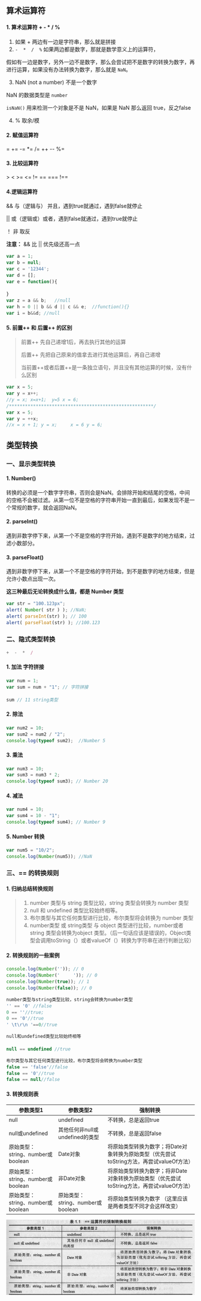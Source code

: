 ## 算术运算符

#### 1. 算术运算符 + - * /  %

1. 如果 + 两边有一边是字符串，那么就是拼接
2. `-  *  /  %` 如果两边都是数字，那就是数学意义上的运算符，

假如有一边是数字，另外一边不是数字，那么会尝试把不是数字的转换为数字，再进行运算，如果没有办法转换为数字，那么就是 `NaN`。

3.  NaN (not a number) 不是一个数字

NaN 的数据类型是 `number`

`isNaN()` 用来检测一个对象是不是 NaN，如果是 NaN 那么返回 true，反之false

4. % 取余/模



#### 2. 赋值运算符

=    +=     -=     *=     /=    ++    --    %=



#### 3. 比较运算符

\>     <    >=    <=    !=    ==    ===    !==



#### 4.逻辑运算符

&&	与（逻辑与） 并且，遇到true就通过，遇到false就停止

|| 	或（逻辑或）或者，遇到false就通过，遇到true就停止

！	非  取反



**注意：** && 比 || 优先级还高一点

```js
var a = 1; 
var b = null;
var c = '12344';
var d = [];
var e = function(){

}
var z = a && b;   //null
var h = 0 || b && d || c && e;  //function(){}
var i = b&&d; //null
```



#### 5. 前置++ 和 后置++ 的区别

>前置++  先自己递增1后，再去执行其他的运算
>
>后置++  先把自己原来的值拿去进行其他运算后，再自己递增
>
>当前置++或者后置++是一条独立语句，并且没有其他运算的时候，没有什么区别



```js
var x = 5;
var y = x++;
//y = x; x=x+1;  y=5 x = 6;
/******************************************************/
var x = 5;
var y = ++x;
//x = x + 1; y = x; 	x = 6 y = 6;
```





## 类型转换

### 一、显示类型转换

#### 1. Number()

转换的必须是一个数字字符串，否则会是NaN。会排除开始和结尾的空格，中间的空格不会被过滤。从第一位不是空格的字符串开始一直到最后，如果发现不是一个常规的数字，就会返回NaN。



#### 2. parseInt()

遇到非数字停下来，从第一个不是空格的字符开始，遇到不是数字的地方结束，过滤小数部分。



#### 3. parseFloat()

遇到非数字停下来，从第一个不是空格的字符开始，到不是数字的地方结束，但是允许小数点出现一次。



**这三种最后无论转换成什么值，都是 Number 类型**

```js
var str = "100.123px";
alert( Number( str ) ); //NaN;
alert( parseInt(str) ); // 100
alert( parseFloat(str) ); //100.123
```





### 二、隐式类型转换

```js
+  -  *  /
```

#### 1. 加法 字符拼接

```js
var num = 1;
var sum = num + "1"; // 字符拼接

sum // 11 string类型
```



#### 2. 除法

```js
var num2 = 10;
var sum2 = num2 / "2";
console.log(typeof sum2);  //Number 5
```



#### 3. 乘法

```js
var num3 = 10;
var sum3 = num3 * 2;
console.log(typeof sum3); // Number 20
```



#### 4. 减法

```js
var num4 = 10;
var sum4 = 10 - "1";
console.log(typeof sum4); // Number 9
```



#### 5. Number 转换

```js
var num5 = "10/2";
console.log(Number(num5)); //NaN
```





### 三、== 的转换规则

#### 1. 归纳总结转换规则

> 1. number 类型与 string 类型比较，string 类型会转换为 number 类型
> 2. null 和 undefined 类型比较始终相等。
> 3. 布尔类型与其它任何类型进行比较，布尔类型将会转换为 number 类型
> 4. number类型 或 string类型 与 object 类型进行比较，number或者 string 类型会转换为object 类型。（后一句话应该是错误的，Object类型会调用toString（）或者valueOf（）转换为字符串在进行判断比较）



#### 2. 转换规则的一些案例

```js
console.log(Number('')); // 0
console.log(Number('     ')); // 0
console.log(Number(true)); // 1
console.log(Number(false)); // 0
```



```js
number类型与string类型比较，string会转换为number类型
'' == '0' //false
0 == ''//true;
0 == '0'//true
' \t\r\n '==0//true
```



```js
null和undefined类型比较始终相等

null == undefined //true
```



```js
布尔类型与其它任何类型进行比较，布尔类型将会转换为number类型
false == 'false'//false
false == '0'//true
false == null//false
```



#### 3. 转换规则表

| 参数类型1                         | 参数类型2                         | 强制转换                                                     |
| --------------------------------- | --------------------------------- | ------------------------------------------------------------ |
| null                              | undefined                         | 不转换，总是返回true                                         |
| null或undefined                   | 其他任何非null或undefined的类型   | 不转换，总是返回false                                        |
| 原始类型：string、number或boolean | Date对象                          | 将原始类型转换为数字；将Date对象转换为原始类型（优先尝试toString方法，再尝试valueOf方法） |
| 原始类型：string、number或boolean | 非Date对象                        | 将原始类型转换为数字；将非Date对象转换为原始类型（优先尝试toString方法，再尝试valueOf方法） |
| 原始类型：string、number或boolean | 原始类型：string、number或boolean | 将原始类型转换为数字 （这里应该是两者类型不同才会这样改变）  |



![1](img/1.png)